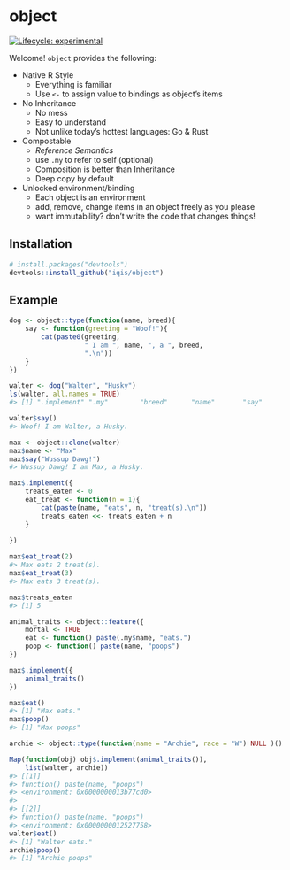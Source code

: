 
<!-- README.md is generated from README.Rmd. Please edit that file -->

# object

<!-- badges: start -->

[![Lifecycle:
experimental](https://img.shields.io/badge/lifecycle-experimental-orange.svg)](https://www.tidyverse.org/lifecycle/#experimental)
<!-- badges: end -->

Welcome\! `object` provides the following:

  - Native R Style
      - Everything is familiar
      - Use `<-` to assign value to bindings as object’s items
  - No Inheritance
      - No mess
      - Easy to understand
      - Not unlike today’s hottest languages: Go & Rust
  - Compostable
      - *Reference Semantics*
      - use `.my` to refer to self (optional)
      - Composition is better than Inheritance
      - Deep copy by default
  - Unlocked environment/binding
      - Each object is an environment
      - add, remove, change items in an object freely as you please
      - want immutability? don’t write the code that changes things\!

## Installation

``` r
# install.packages("devtools")
devtools::install_github("iqis/object")
```

## Example

``` r
dog <- object::type(function(name, breed){
    say <- function(greeting = "Woof!"){
        cat(paste0(greeting, 
                   " I am ", name, ", a ", breed, 
                   ".\n"))
    }    
})
```

``` r
walter <- dog("Walter", "Husky")
ls(walter, all.names = TRUE)
#> [1] ".implement" ".my"        "breed"      "name"       "say"
```

``` r
walter$say()
#> Woof! I am Walter, a Husky.
```

``` r
max <- object::clone(walter)
max$name <- "Max"
max$say("Wussup Dawg!")
#> Wussup Dawg! I am Max, a Husky.
```

``` r
max$.implement({
    treats_eaten <- 0
    eat_treat <- function(n = 1){
        cat(paste(name, "eats", n, "treat(s).\n"))
        treats_eaten <<- treats_eaten + n
    }
    
})
```

``` r
max$eat_treat(2)
#> Max eats 2 treat(s).
max$eat_treat(3)
#> Max eats 3 treat(s).
```

``` r
max$treats_eaten
#> [1] 5
```

``` r
animal_traits <- object::feature({
    mortal <- TRUE
    eat <- function() paste(.my$name, "eats.")
    poop <- function() paste(name, "poops")
})

max$.implement({
    animal_traits()
})

max$eat()
#> [1] "Max eats."
max$poop()
#> [1] "Max poops"
```

``` r
archie <- object::type(function(name = "Archie", race = "W") NULL )()
```

``` r
Map(function(obj) obj$.implement(animal_traits()), 
    list(walter, archie))
#> [[1]]
#> function() paste(name, "poops")
#> <environment: 0x0000000013b77cd0>
#> 
#> [[2]]
#> function() paste(name, "poops")
#> <environment: 0x0000000012527758>
walter$eat()
#> [1] "Walter eats."
archie$poop()
#> [1] "Archie poops"
```
